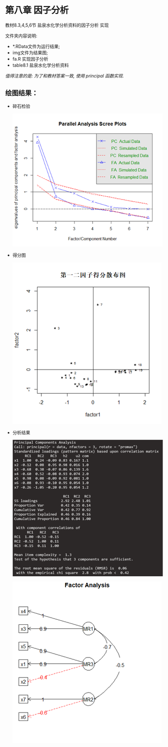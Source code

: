 # 第八章 因子分析

教材8.3,4,5,6节 盐泉水化学分析资料的因子分析 实现 

文件夹内容说明:

* *.RData文件为运行结果;
* img文件为结果图;
* fa.R 实现因子分析
* table8.1 盐泉水化学分析资料

*值得注意的是: 为了和教材答案一致, 使用 principal 函数实现.*

## 绘图结果：
* 碎石检验
  
  ![碎石](img/scree8.1.png)

* 得分图
  
  ![得分图](img/scoresanbu851.png)

* 分析结果

  ![分析结果](img/faresult.png)

  ![因子分析结果](img/fafadefault.png)